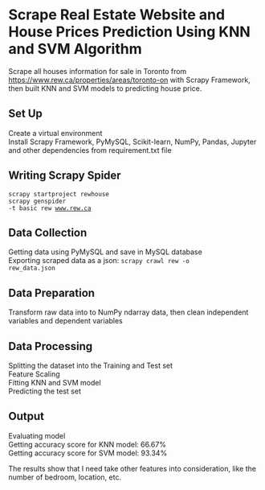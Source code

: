 # Scrape Real Estate Website and House Prices Prediction Using KNN and SVM Algorithm

Scrape all houses information for sale in Toronto from <link>https://www.rew.ca/properties/areas/toronto-on</link> with Scrapy Framework, then built KNN and SVM models to predicting house price.

## Set Up
Create a virtual environment</br>
Install Scrapy Framework, PyMySQL, Scikit-learn, NumPy, Pandas, Jupyter and other dependencies from requirement.txt file

## Writing Scrapy Spider
<code>scrapy startproject rewhouse</code> <br>
<code>scrapy genspider -t basic rew www.rew.ca</code>

## Data Collection 
Getting data using PyMySQL and save in MySQL database <br>
Exporting scraped data as a json: <code>scrapy crawl rew -o rew_data.json</code>

## Data Preparation 
Transform raw data into to NumPy ndarray data, then clean independent variables and dependent variables

## Data Processing
Splitting the dataset into the Training and Test set <br>
Feature Scaling <br>
Fitting KNN and SVM model <br>
Predicting the test set <br>

## Output
Evaluating model <br>
Getting accuracy score for KNN model: 66.67% <br>
Getting accuracy score for SVM model: 93.34% <br>

The results show that I need take other features into consideration, like the number of bedroom, location, etc.

